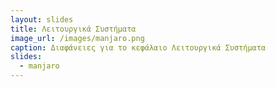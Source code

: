 ```yaml
---
layout: slides
title: Λειτουργικά Συστήματα
image_url: /images/manjaro.png
caption: Διαφάνειες για το κεφάλαιο Λειτουργικά Συστήματα
slides:
  - manjaro
---
```

